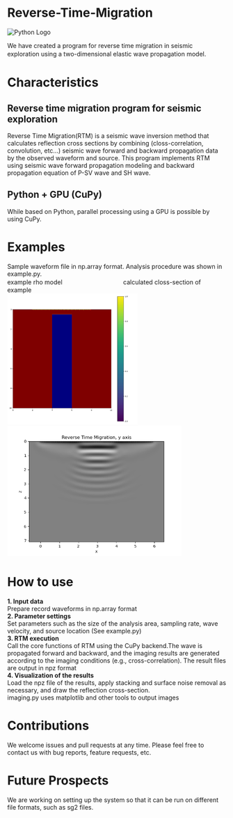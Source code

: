 # Reverse-Time-Migration
<div align="left">
  <img src="https://www.python.org/static/community_logos/python-logo-generic.svg"
       alt="Python Logo"
       width="200"
       style="margin-right: 20px;" />
</div>

We have created a program for reverse time migration in seismic exploration using a two-dimensional elastic wave propagation model.　

# Characteristics
## Reverse time migration program for seismic exploration
Reverse Time Migration(RTM) is a seismic wave inversion method that calculates reflection cross sections by combining (closs-correlation, convolution, etc...) seismic wave forward and backward propagation data by the observed waveform and source.
This program implements RTM using seismic wave forward propagation modeling and backward propagation equation of P-SV wave and SH wave.
## Python + GPU (CuPy) 
While based on Python, parallel processing using a GPU is possible by using CuPy.

# Examples 
Sample waveform file in np.array format. Analysis procedure was shown in example.py.  
example rho model　　　　　　　　　　calculated closs-section of example  
<img src="https://github.com/HaraandYutaro/Reverse-Time-Migration/blob/main/examples/ex%20model/Ex_rhomodel.png" width="300" alt="Sample Image" /> <img src='https://github.com/HaraandYutaro/Reverse-Time-Migration/blob/main/examples/results/RTMimages/y_120.png' width="400" alt="Sample Image" />

# How to use
**1. Input data**  
 Prepare record waveforms in np.array format  
**2. Parameter settings**  
 Set parameters such as the size of the analysis area, sampling rate, wave velocity, and source location (See example.py)  
**3. RTM execution**  
 Call the core functions of RTM using the CuPy backend.The wave is propagated forward and backward, and the imaging results are generated according to the imaging conditions (e.g., cross-correlation). The result files are output in npz format  
**4. Visualization of the results**  
 Load the npz file of the results, apply stacking and surface noise removal as necessary, and draw the reflection cross-section.  
 imaging.py uses matplotlib and other tools to output images

# Contributions
We welcome issues and pull requests at any time. Please feel free to contact us with bug reports, feature requests, etc.

# Future Prospects
We are working on setting up the system so that it can be run on different file formats, such as sg2 files.
